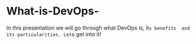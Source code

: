 # What-is-DevOps-
In this presentation we will go through what DevOps is, it`s benefits  and its particularities. Let`s get into it!

